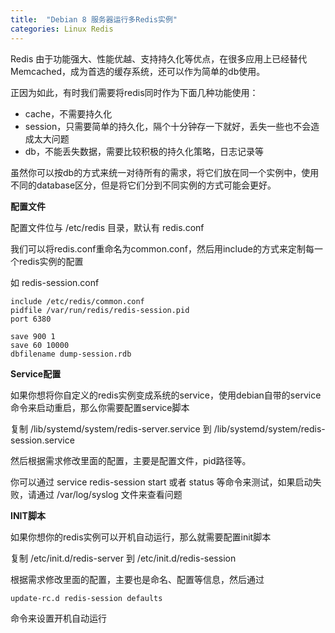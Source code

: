 ```yaml
---
title:  "Debian 8 服务器运行多Redis实例"
categories: Linux Redis
---
```


Redis 由于功能强大、性能优越、支持持久化等优点，在很多应用上已经替代Memcached，成为首选的缓存系统，还可以作为简单的db使用。

正因为如此，有时我们需要将redis同时作为下面几种功能使用：

- cache，不需要持久化
- session，只需要简单的持久化，隔个十分钟存一下就好，丢失一些也不会造成太大问题
- db，不能丢失数据，需要比较积极的持久化策略，日志记录等

虽然你可以按db的方式来统一对待所有的需求，将它们放在同一个实例中，使用不同的database区分，但是将它们分到不同实例的方式可能会更好。


**配置文件**

配置文件位与 /etc/redis 目录，默认有 redis.conf

我们可以将redis.conf重命名为common.conf，然后用include的方式来定制每一个redis实例的配置

如 redis-session.conf

```
include /etc/redis/common.conf
pidfile /var/run/redis/redis-session.pid
port 6380

save 900 1
save 60 10000
dbfilename dump-session.rdb

```

**Service配置**

如果你想将你自定义的redis实例变成系统的service，使用debian自带的service命令来启动重启，那么你需要配置service脚本

复制 /lib/systemd/system/redis-server.service 到 /lib/systemd/system/redis-session.service 

然后根据需求修改里面的配置，主要是配置文件，pid路径等。

你可以通过 service redis-session start 或者 status 等命令来测试，如果启动失败，请通过 /var/log/syslog 文件来查看问题

**INIT脚本**

如果你想你的redis实例可以开机自动运行，那么就需要配置init脚本

复制 /etc/init.d/redis-server 到 /etc/init.d/redis-session

根据需求修改里面的配置，主要也是命名、配置等信息，然后通过

```
update-rc.d redis-session defaults
```

命令来设置开机自动运行

